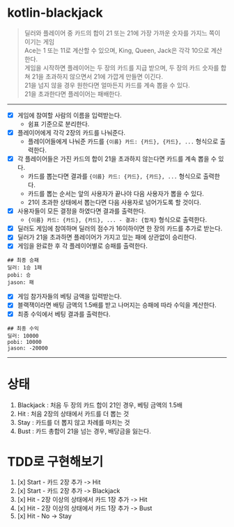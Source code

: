 # kotlin-blackjack

> 딜러와 플레이어 중 카드의 합이 21 또는 21에 가장 가까운 숫자를 가지느 쪽이 이기는 게임  
> Ace는 1 또는 11로 계산할 수 있으며, King, Queen, Jack은 각각 10으로 계산한다.  
> 게임을 시작하면 플레이어는 두 장의 카드를 지급 받으며, 두 장의 카드 숫자를 합쳐 21을 초과하지 않으면서 21에 가깝게 만들면 이긴다.  
> 21을 넘지 않을 경우 원한다면 얼마든지 카드를 계속 뽑을 수 있다.  
> 21을 초과한다면 플레이어는 패배한다.

***

- [x] 게임에 참여할 사람의 이름을 입력받는다.
    - 쉼표 기준으로 분리한다.
- [x] 플레이어에게 각각 2장의 카드를 나눠준다.
    - 플레이어들에게 나눠준 카드를 `{이름} 카드: {카드}, {카드}, ...` 형식으로 출력한다.
- [x] 각 플레이어들은 가진 카드의 합이 21을 초과하지 않는다면 카드를 계속 뽑을 수 있다.
    - 카드를 뽑는다면 결과를 `{이름} 카드: {카드}, {카드}, ...` 형식으로 출력한다.
    - 카드를 뽑는 순서는 앞의 사용자가 끝나야 다음 사용자가 뽑을 수 있다.
    - 21이 초과한 상태에서 뽑는다면 다음 사용자로 넘어가도록 할 것이다.
- [x] 사용자들이 모든 결정을 하였다면 결과를 출력한다.
    - `{이름} 카드: {카드}, {카드}, ... - 결과: {합계}` 형식으로 출력한다.
- [x] 딜러도 게임에 참여하며 딜러의 점수가 16이하이면 한 장의 카드를 추가로 받는다.
- [x] 딜러가 21을 초과하면 플레이어가 가지고 있는 패에 상관없이 승리한다.
- [x] 게임을 완료한 후 각 플레이어별로 승패를 출력한다.

```
## 최종 승패
딜러: 1승 1패
pobi: 승 
jason: 패
```

- [x] 게임 참가자들의 베팅 금액을 입력받는다.
- [x] 블랙잭이라면 배팅 금액의 1.5배를 받고 나머지는 승패에 따라 수익을 계산한다.
- [x] 최종 수익에서 베팅 결과를 출력한다.

```
## 최종 수익
딜러: 10000
pobi: 10000 
jason: -20000
```

***

# 상태

1. Blackjack : 처음 두 장의 카드 합이 21인 경우, 베팅 금액의 1.5배
2. Hit : 처음 2장의 상태에서 카드를 더 뽑는 것
3. Stay : 카드를 더 뽑지 않고 차례를 마치는 것
4. Bust : 카드 총합이 21을 넘는 경우, 배당금을 잃는다.

# TDD로 구현해보기

1. [x] Start - 카드 2장 추가 -> Hit
2. [x] Start - 카드 2장 추가 -> Blackjack
3. [x] Hit - 2장 이상의 상태에서 카드 1장 추가 -> Hit
4. [x] Hit - 2장 이상의 상태에서 카드 1장 추가 -> Bust
5. [x] Hit - No -> Stay
